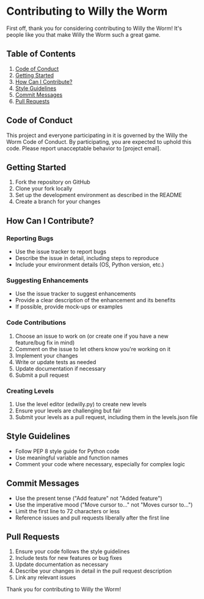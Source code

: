 # Contributing to Willy the Worm

First off, thank you for considering contributing to Willy the Worm! It's people like you that make Willy the Worm such a great game.

## Table of Contents

1. [Code of Conduct](#code-of-conduct)
2. [Getting Started](#getting-started)
3. [How Can I Contribute?](#how-can-i-contribute)
4. [Style Guidelines](#style-guidelines)
5. [Commit Messages](#commit-messages)
6. [Pull Requests](#pull-requests)

## Code of Conduct

This project and everyone participating in it is governed by the Willy the Worm Code of Conduct. By participating, you are expected to uphold this code. Please report unacceptable behavior to [project email].

## Getting Started

1. Fork the repository on GitHub
2. Clone your fork locally
3. Set up the development environment as described in the README
4. Create a branch for your changes

## How Can I Contribute?

### Reporting Bugs

- Use the issue tracker to report bugs
- Describe the issue in detail, including steps to reproduce
- Include your environment details (OS, Python version, etc.)

### Suggesting Enhancements

- Use the issue tracker to suggest enhancements
- Provide a clear description of the enhancement and its benefits
- If possible, provide mock-ups or examples

### Code Contributions

1. Choose an issue to work on (or create one if you have a new feature/bug fix in mind)
2. Comment on the issue to let others know you're working on it
3. Implement your changes
4. Write or update tests as needed
5. Update documentation if necessary
6. Submit a pull request

### Creating Levels

1. Use the level editor (edwilly.py) to create new levels
2. Ensure your levels are challenging but fair
3. Submit your levels as a pull request, including them in the levels.json file

## Style Guidelines

- Follow PEP 8 style guide for Python code
- Use meaningful variable and function names
- Comment your code where necessary, especially for complex logic

## Commit Messages

- Use the present tense ("Add feature" not "Added feature")
- Use the imperative mood ("Move cursor to..." not "Moves cursor to...")
- Limit the first line to 72 characters or less
- Reference issues and pull requests liberally after the first line

## Pull Requests

1. Ensure your code follows the style guidelines
2. Include tests for new features or bug fixes
3. Update documentation as necessary
4. Describe your changes in detail in the pull request description
5. Link any relevant issues

Thank you for contributing to Willy the Worm!
